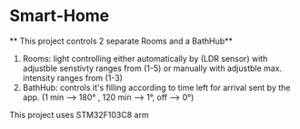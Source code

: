# Smart-Home
**
This project controls 2 separate Rooms and a BathHub**
1. Rooms: light controlling either automatically by (LDR sensor) with adjustble senstivty ranges from (1-5) or manually with adjustble max. intensity ranges from (1-3)   
2. BathHub: controls it's filling according to time left for arrival sent by the app. (1 min --> 180° , 120 min --> 1°, off --> 0°)

This project uses STM32F103C8 arm
